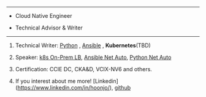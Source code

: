 ***
 * Cloud Native Engineer



 * Technical Advisor & Writer
***

1) Technical Writer: [Python](https://cutt.ly/Zj5pxTZ)
                                  , [Ansible](https://cutt.ly/Pj5pm1K)
                                  , **Kubernetes**(TBD) 


2) Speaker: [k8s On-Prem LB](https://cutt.ly/tj5pOmY), [Ansible Net Auto](https://cutt.ly/1j5pS3Y), [Python Net Auto](https://cutt.ly/Sj5pfgf)



3) Certification: CCIE DC, CKA&D, VCIX-NV6 and others.


4) If you interest about me more! [Linkedin] (https://www.linkedin.com/in/hoonjo/), [github](https://github.com/sysnet4admin)

